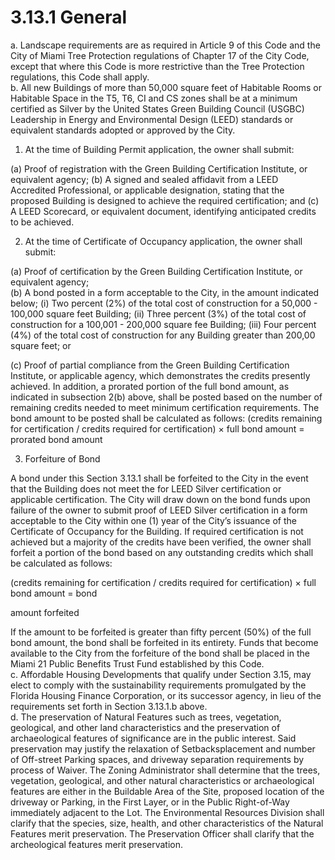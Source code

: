# 3.13.1 General  

a. Landscape requirements are as required in Article 9 of this Code and the City of Miami Tree Protection regulations of Chapter 17 of the City Code, except that where this Code is more restrictive than the Tree Protection regulations, this Code shall apply.   
b. All new Buildings of more than 50,000 square feet of Habitable Rooms or Habitable Space in the T5, T6, CI and CS zones shall be at a minimum certified as Silver by the United States Green Building Council (USGBC) Leadership in Energy and Environmental Design (LEED) standards or equivalent standards adopted or approved by the City.  

1. At the time of Building Permit application, the owner shall submit:  

(a) Proof of registration with the Green Building Certification Institute, or equivalent agency; (b) A signed and sealed affidavit from a LEED Accredited Professional, or applicable designation, stating that the proposed Building is designed to achieve the required certification; and (c) A LEED Scorecard, or equivalent document, identifying anticipated credits to be achieved.  

2. At the time of Certificate of Occupancy application, the owner shall submit:  

(a) Proof of certification by the Green Building Certification Institute, or equivalent agency;   
(b) A bond posted in a form acceptable to the City, in the amount indicated below; (i) Two percent $(2\%)$ of the total cost of construction for a 50,000 - 100,000 square feet Building; (ii) Three percent $(3\%)$ of the total cost of construction for a 100,001 - 200,000 square fee Building; (iii) Four percent $(4\%)$ of the total cost of construction for any Building greater than 200,00 square feet; or  

(c) Proof of partial compliance from the Green Building Certification Institute, or applicable agency, which demonstrates the credits presently achieved. In addition, a prorated portion of the full bond amount, as indicated in subsection 2(b) above, shall be posted based on the number of remaining credits needed to meet minimum certification requirements. The bond amount to be posted shall be calculated as follows: (credits remaining for certification / credits required for certification) $\times$ full bond amount $=$ prorated bond amount  

3. Forfeiture of Bond  

A bond under this Section 3.13.1 shall be forfeited to the City in the event that the Building does not meet the for LEED Silver certification or applicable certification. The City will draw down on the bond funds upon failure of the owner to submit proof of LEED Silver certification in a form acceptable to the City within one (1) year of the City’s issuance of the Certificate of Occupancy for the Building. If required certification is not achieved but a majority of the credits have been verified, the owner shall forfeit a portion of the bond based on any outstanding credits which shall be calculated as follows:  

(credits remaining for certification / credits required for certification) $\times$ full bond amount $=$ bond  

amount forfeited  

If the amount to be forfeited is greater than fifty percent $(50\%)$ of the full bond amount, the bond shall be forfeited in its entirety. Funds that become available to the City from the forfeiture of the bond shall be placed in the Miami 21 Public Benefits Trust Fund established by this Code.   
c. Affordable Housing Developments that qualify under Section 3.15, may elect to comply with the sustainability requirements promulgated by the Florida Housing Finance Corporation, or its successor agency, in lieu of the requirements set forth in Section 3.13.1.b above.   
d. The preservation of Natural Features such as trees, vegetation, geological, and other land characteristics and the preservation of archaeological features of significance are in the public interest. Said preservation may justify the relaxation of Setbacksplacement and number of Off-street Parking spaces, and driveway separation requirements by process of Waiver. The Zoning Administrator shall determine that the trees, vegetation, geological, and other natural characteristics or archaeological features are either in the Buildable Area of the Site, proposed location of the driveway or Parking, in the First Layer, or in the Public Right-of-Way immediately adjacent to the Lot. The Environmental Resources Division shall clarify that the species, size, health, and other characteristics of the Natural Features merit preservation. The Preservation Officer shall clarify that the archeological features merit preservation.  